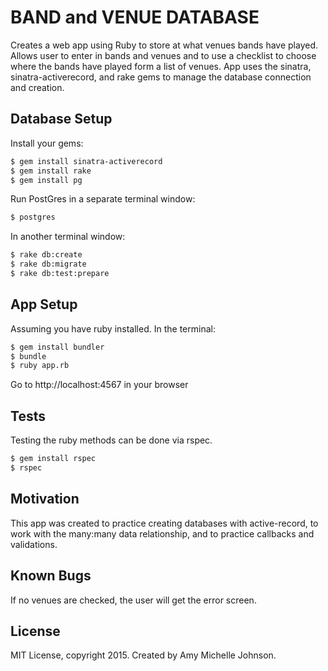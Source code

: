 BAND and VENUE DATABASE
==========

Creates a web app using Ruby to store at what venues bands have played. Allows user to enter in bands and venues and to use a checklist to choose where the bands have played form a list of venues. App uses the sinatra, sinatra-activerecord, and rake gems to manage the database connection and creation.

Database Setup
--------------
Install your gems:
```sh
$ gem install sinatra-activerecord
$ gem install rake
$ gem install pg
```
Run PostGres in a separate terminal window:
```sh
$ postgres
```
In another terminal window:
```sh
$ rake db:create
$ rake db:migrate
$ rake db:test:prepare
```

App Setup
----------

Assuming you have ruby installed. In the terminal:
```sh
$ gem install bundler
$ bundle
$ ruby app.rb
```

Go to http://localhost:4567 in your browser

Tests
-----

Testing the ruby methods can be done via rspec.

```sh
$ gem install rspec
$ rspec
```
Motivation
---------

This app was created to practice creating databases with active-record, to work with the many:many data relationship, and to practice callbacks and validations.

Known Bugs
----------
If no venues are checked, the user will get the error screen.

License
-------

MIT License, copyright 2015. Created by Amy Michelle Johnson.
